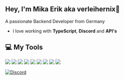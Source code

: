 ## Hey, I'm Mika Erik aka verleihernix👋
A passionate Backend Developer from Germany
- I love working with **TypeScript**, **Discord** and **API's**

## 💻 My Tools
[![](https://skillicons.dev/icons?i=typescript)](https://www.typescriptlang.org/ "TypeScript")
[![](https://skillicons.dev/icons?i=javascript)](https://developer.mozilla.org/en-US/docs/Web/JavaScript/ "JavaScript")
[![](https://skillicons.dev/icons?i=webstorm)](https://jetbrains.com/webstorm/ "WebStorm")
[![](https://skillicons.dev/icons?i=discordbots)](https://discord.dev/ "Discord Bots")
[![](https://skillicons.dev/icons?i=nodejs)](https://nodejs.org/ "NodeJS")
[![](https://skillicons.dev/icons?i=discordjs)](https://discord.js.org/ "Discord.JS")
[![](https://skillicons.dev/icons?i=deno)](https://deno.com/ "Deno")
[![](https://skillicons.dev/icons?i=sqlite)](https://sqlite.org/ "SQLite")
[![](https://skillicons.dev/icons?i=mongodb)](https://mongodb.com/ "MongoDB")

[![Discord](https://lanyard.cnrad.dev/api/1068903407588495472)](https://discord.com/users/1068903407588495472)
